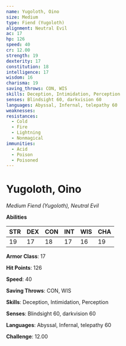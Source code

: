 ```yaml
---
name: Yugoloth, Oino
size: Medium
type: Fiend (Yugoloth)
alignment: Neutral Evil
ac: 17
hp: 126
speed: 40
cr: 12.00
strength: 19
dexterity: 17
constitution: 18
intelligence: 17
wisdom: 16
charisma: 19
saving_throws: CON, WIS
skills: Deception, Intimidation, Perception
senses: Blindsight 60, darkvision 60
languages: Abyssal, Infernal, telepathy 60
weaknesses:
resistances:
  - Cold
  - Fire
  - Lightning
  - Nonmagical
immunities:
  - Acid
  - Poison
  - Poisoned
---
```


# Yugoloth, Oino

*Medium Fiend (Yugoloth), Neutral Evil*

**Abilities**

| STR | DEX | CON | INT | WIS | CHA |
| --- | --- | --- | --- | --- | --- |
| 19 | 17 | 18 | 17 | 16 | 19 |

**Armor Class**: 17

**Hit Points**: 126

**Speed**: 40

**Saving Throws**: CON, WIS

**Skills**: Deception, Intimidation, Perception

**Senses**: Blindsight 60, darkvision 60

**Languages**: Abyssal, Infernal, telepathy 60

**Challenge**: 12.00

